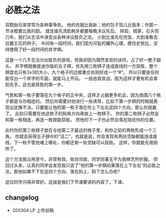 # 必胜之法 #

双胞胎兄弟常常为各种事争执。
他的衣服比我新；他的包子馅儿比我多；你那一节冰棍要比我的甜。
就连谁先洗脸刷牙都要每晚决议先后。
摔跤、掴掌、石头剪刀布，我们从生活中演变出各种决议胜负之法。
小到比谁先吃完饭，大到谁敢去拉霸王花的辫子。
中间有一段时间，我们因为可耻的媚外心理，模仿史努比，坚持使用了好一段时间的井字棋。

这是一个几乎无法分出胜负的游戏，但我却因为偶然发现的诀窍，占了好一整子甜头。
井字棋就像是迷你版的五子棋，优先用三枚棋子连成直线的一方获胜，整个棋盘也只有3x3的大小，九个格子的边框重合处刚好成一个“#”。
所以只要是任何能写出一个井字的平面，就能马上开玩。
一般由我宣战，因为这样才更有机会拿到先手，这也是获胜的第一步。

气势和第一枚子要落在九个格子的正中央，这样才占据更多机会，因为周围八个格子都是与你相连的。
然后你需要对他进行一些诱导，比如下第一步棋的时候就表现出犹豫不决。只要能让他的第一枚子落在你上下左右这四个方向，那么你就赢了。
此刻只需要在他这枚子的斜角方向再放上一枚棋子。
你的第二枚棋子必然会和第一枚相连，再连一枚就能获胜。
而他的下一子也必然会落在阻扰你的位置。

此时你的第三枚棋子放在与他第二子最远的格子里，和你之前的两枚形成一个三角。
你就会获得五子棋中的“活二”，也就是说，你会发现有两处空缺都能连成直线，下一枚不管他堵上哪处，你都还剩一处空缺可以获胜。
这样，你就能先用厕所了。

这个方法我沿用至今，非常有效，街坊邻居、同学同事无不为我棋艺所折服。
但回过头来，认真的同学会发现我只说了“他的第一步棋如果落在上下左右”的必胜之法，那他如果不下在这四个方向、落在斜上、斜下怎么办呢?

这位同学问得非常好。这就是我们下节课要讲的内容了，下课。


## changelog
- 200304 LP 上传初稿
